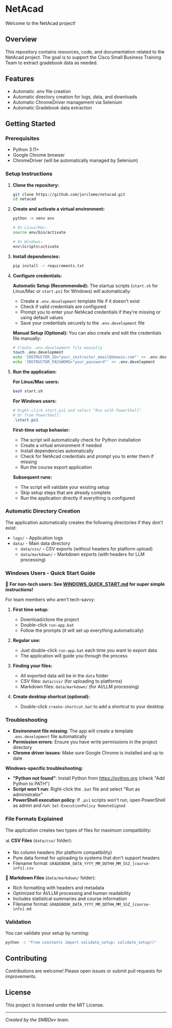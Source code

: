 # NetAcad

Welcome to the NetAcad project!

## Overview

This repository contains resources, code, and documentation related to the NetAcad project. The goal is to support the Cisco Small Business Training Team to extract gradebook data as needed.

## Features

- Automatic .env file creation
- Automatic directory creation for logs, data, and downloads
- Automatic ChromeDriver management via Selenium
- Automatic Gradebook data extraction

## Getting Started

### Prerequisites

- Python 3.11+
- Google Chrome browser
- ChromeDriver (will be automatically managed by Selenium)

### Setup Instructions

1. **Clone the repository:**

   ```bash
   git clone https://github.com/jorcleme/netacad.git
   cd netacad
   ```

2. **Create and activate a virtual environment:**

   ```bash
   python -m venv env

   # On Linux/Mac:
   source env/bin/activate

   # On Windows:
   env\Scripts\activate
   ```

3. **Install dependencies:**

   ```bash
   pip install -r requirements.txt
   ```

4. **Configure credentials:**

   **Automatic Setup (Recommended):**
   The startup scripts (`start.sh` for Linux/Mac or `start.ps1` for Windows) will automatically:

   - Create a `.env.development` template file if it doesn't exist
   - Check if valid credentials are configured
   - Prompt you to enter your NetAcad credentials if they're missing or using default values
   - Save your credentials securely to the `.env.development` file

   **Manual Setup (Optional):**
   You can also create and edit the credentials file manually:

   ```bash
   # Create .env.development file manually
   touch .env.development
   echo 'INSTRUCTOR_ID="your_instructor_email@domain.com"' >> .env.development
   echo 'INSTRUCTOR_PASSWORD="your_password"' >> .env.development
   ```

5. **Run the application:**

   **For Linux/Mac users:**

   ```bash
   bash start.sh
   ```

   **For Windows users:**

   ```powershell
   # Right-click start.ps1 and select "Run with PowerShell"
   # Or from PowerShell:
   .\start.ps1
   ```

   **First-time setup behavior:**

   - The script will automatically check for Python installation
   - Create a virtual environment if needed
   - Install dependencies automatically
   - Check for NetAcad credentials and prompt you to enter them if missing
   - Run the course export application

   **Subsequent runs:**

   - The script will validate your existing setup
   - Skip setup steps that are already complete
   - Run the application directly if everything is configured

### Automatic Directory Creation

The application automatically creates the following directories if they don't exist:

- `logs/` - Application logs
- `data/` - Main data directory
  - `data/csv/` - CSV exports (without headers for platform upload)
  - `data/markdown/` - Markdown exports (with headers for LLM processing)

### Windows Users - Quick Start Guide

🎯 **For non-tech users: See [WINDOWS_QUICK_START.md](WINDOWS_QUICK_START.md) for super simple instructions!**

For team members who aren't tech-savvy:

1. **First time setup:**

   - Download/clone the project
   - Double-click `run-app.bat`
   - Follow the prompts (it will set up everything automatically)

2. **Regular use:**

   - Just double-click `run-app.bat` each time you want to export data
   - The application will guide you through the process

3. **Finding your files:**

   - All exported data will be in the `data` folder
   - CSV files: `data/csv/` (for uploading to platforms)
   - Markdown files: `data/markdown/` (for AI/LLM processing)

4. **Create desktop shortcut (optional):**
   - Double-click `create-shortcut.bat` to add a shortcut to your desktop

### Troubleshooting

- **Environment file missing**: The app will create a template `.env.development` file automatically
- **Permission errors**: Ensure you have write permissions in the project directory
- **Chrome driver issues**: Make sure Google Chrome is installed and up to date

**Windows-specific troubleshooting:**

- **"Python not found"**: Install Python from <https://python.org> (check "Add Python to PATH")
- **Script won't run**: Right-click the `.bat` file and select "Run as administrator"
- **PowerShell execution policy**: If `.ps1` scripts won't run, open PowerShell as admin and run: `Set-ExecutionPolicy RemoteSigned`

### File Formats Explained

The application creates two types of files for maximum compatibility:

📊 **CSV Files** (`data/csv/` folder):

- No column headers (for platform compatibility)
- Pure data format for uploading to systems that don't support headers
- Filename format: `GRADEBOOK_DATA_YYYY_MM_DDTHH_MM_SSZ_[course-info].csv`

📝 **Markdown Files** (`data/markdown/` folder):

- Rich formatting with headers and metadata
- Optimized for AI/LLM processing and human readability
- Includes statistical summaries and course information
- Filename format: `GRADEBOOK_DATA_YYYY_MM_DDTHH_MM_SSZ_[course-info].md`

### Validation

You can validate your setup by running:

```bash
python -c "from constants import validate_setup; validate_setup()"
```

## Contributing

Contributions are welcome! Please open issues or submit pull requests for improvements.

## License

This project is licensed under the MIT License.

---

_Created by the SMBDev team._
